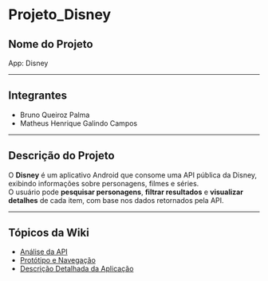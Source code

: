 # Projeto_Disney

## Nome do Projeto
App: Disney

---

## Integrantes
- Bruno Queiroz Palma 
- Matheus Henrique Galindo Campos

---

## Descrição do Projeto
O **Disney** é um aplicativo Android que consome uma API pública da Disney, exibindo informações sobre personagens, filmes e séries.  
O usuário pode **pesquisar personagens**, **filtrar resultados** e **visualizar detalhes** de cada item, com base nos dados retornados pela API.

---

## Tópicos da Wiki
- [Análise da API]()
- [Protótipo e Navegação]()
- [Descrição Detalhada da Aplicação]()
